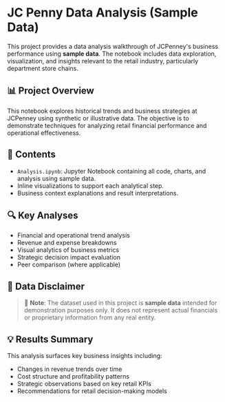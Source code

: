 # JC Penny Data Analysis (Sample Data)

This project provides a data analysis walkthrough of JCPenney's business performance using **sample data**. The notebook includes data exploration, visualization, and insights relevant to the retail industry, particularly department store chains.

## 📊 Project Overview

This notebook explores historical trends and business strategies at JCPenney using synthetic or illustrative data. The objective is to demonstrate techniques for analyzing retail financial performance and operational effectiveness.

## 📁 Contents

- `Analysis.ipynb`: Jupyter Notebook containing all code, charts, and analysis using sample data.
- Inline visualizations to support each analytical step.
- Business context explanations and result interpretations.

## 🔍 Key Analyses

- Financial and operational trend analysis
- Revenue and expense breakdowns
- Visual analytics of business metrics
- Strategic decision impact evaluation
- Peer comparison (where applicable)

## 🧾 Data Disclaimer

> 📌 **Note**: The dataset used in this project is **sample data** intended for demonstration purposes only. It does not represent actual financials or proprietary information from any real entity.

## 💡 Results Summary

This analysis surfaces key business insights including:

- Changes in revenue trends over time
- Cost structure and profitability patterns
- Strategic observations based on key retail KPIs
- Recommendations for retail decision-making models

